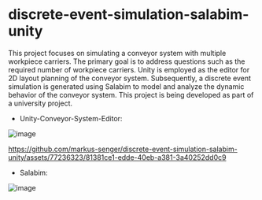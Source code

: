 # discrete-event-simulation-salabim-unity
This project focuses on simulating a conveyor system with multiple workpiece carriers. The primary goal is to address questions such as the required number of workpiece carriers. Unity is employed as the editor for 2D layout planning of the conveyor system. Subsequently, a discrete event simulation is generated using Salabim to model and analyze the dynamic behavior of the conveyor system. This project is being developed as part of a university project.

- Unity-Conveyor-System-Editor:
  
![image](https://github.com/markus-senger/discrete-event-simulation-salabim-unity/assets/77236323/c0efbfda-6582-434f-b009-fb6d6ace1fa9)

https://github.com/markus-senger/discrete-event-simulation-salabim-unity/assets/77236323/81381ce1-edde-40eb-a381-3a40252dd0c9

- Salabim:
  
![image](https://github.com/markus-senger/discrete-event-simulation-salabim-unity/assets/77236323/e317e5ea-430e-420b-8430-051ff00360b6)

